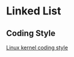 # Linked List

## Coding Style
[Linux kernel coding style](https://www.kernel.org/doc/html/latest/_sources/process/coding-style.rst.txt)


